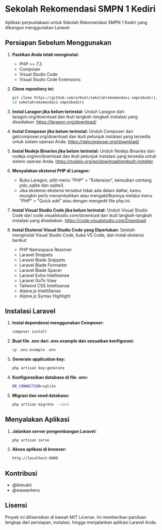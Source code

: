 # Sekolah Rekomendasi SMPN 1 Kediri

Aplikasi perpustakaan untuk Sekolah Rekomendasi SMPN 1 Kediri yang dibangun menggunakan Laravel.

## Persiapan Sebelum Menggunakan

1. **Pastikan Anda telah menginstal:**
   - PHP >= 7.3
   - Composer
   - Visual Studio Code
   - Visual Studio Code Extensions

2. **Clone repository ini:**
   ```bash
   git clone https://github.com/arbiet/sekolahrekomendasi-smpn1kediri.git
   cd sekolahrekomendasi-smpn1kediri
   ```

3. **Instal Laragon jika belum terinstal:**
    Unduh Laragon dari laragon.org/download dan ikuti langkah-langkah instalasi yang disediakan. https://laragon.org/download/

4. **Instal Composer jika belum terinstal:**
    Unduh Composer dari getcomposer.org/download dan ikuti petunjuk instalasi yang tersedia untuk sistem operasi Anda.
    https://getcomposer.org/download/

5. **Instal Nodejs Binaries jika belum terinstal:**
    Unduh Nodejs Binaries dari nodejs.org/en/download dan ikuti petunjuk instalasi yang tersedia untuk sistem operasi Anda.
    https://nodejs.org/en/download/prebuilt-installer

6. **Menyalakan ekstensi PHP di Laragon:**
    - Buka Laragon, pilih menu "PHP" > "Extension", kemudian centang pdo_sqlite dan sqlite3.
    - Jika ekstensi-ekstensi tersebut tidak ada dalam daftar, kamu mungkin perlu menambahkan atau mengaktifkannya melalui menu "PHP" > "Quick add" atau dengan mengedit file php.ini.

7. **Instal Visual Studio Code jika belum terinstal:**
    Unduh Visual Studio Code dari code.visualstudio.com/download dan ikuti langkah-langkah instalasi yang disediakan. https://code.visualstudio.com/Download

8. **Instal Ekstensi Visual Studio Code yang Diperlukan:**
    Setelah menginstal Visual Studio Code, buka VS Code, dan instal ekstensi berikut:
    - PHP Namespace Resolver
    - Laravel Snippets
    - Laravel Blade Snippets
    - Laravel Blade Formatter
    - Laravel Blade Spacer
    - Laravel Extra Intellisense
    - Laravel GoTo View
    - Tailwind CSS Intellisense
    - Alpine.js IntelliSense
    - Alpine.js Syntax Highlight

## Instalasi Laravel

1. **Instal dependensi menggunakan Composer:**
    ```bash
    composer install
    ```

2. **Buat file .env dari .env.example dan sesuaikan konfigurasi:**
    ```bash
    cp .env.example .env
    ```

3. **Generate application key:**
    ```bash
    php artisan key:generate
    ```

4. **Konfigurasikan database di file .env:**
    ```bash
    DB_CONNECTION=sqlite
    ```

5. **Migrasi dan seed database:**
    ```bash
    php artisan migrate --seed
    ```

## Menyalakan Aplikasi
1. **Jalankan server pengembangan Laravel:**
    ```bash
    php artisan serve
    ```

2. **Akses aplikasi di browser:**
    ```bash
    http://localhost:8000
    ```

## Kontribusi
- @ikimukti
- @wawanheru

## Lisensi
Proyek ini dilisensikan di bawah MIT License. Ini memberikan panduan lengkap dari persiapan, instalasi, hingga menjalankan aplikasi Laravel Anda.


